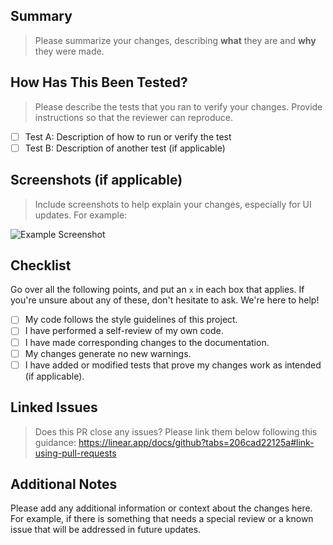 ## Summary

> Please summarize your changes, describing **what** they are and **why** they were made.

## How Has This Been Tested?

> Please describe the tests that you ran to verify your changes. Provide instructions so that the reviewer can reproduce.

- [ ] Test A: Description of how to run or verify the test
- [ ] Test B: Description of another test (if applicable)

## Screenshots (if applicable)

> Include screenshots to help explain your changes, especially for UI updates.
> For example:

![Example Screenshot](url-to-screenshot)

## Checklist

Go over all the following points, and put an `x` in each box that applies.
If you're unsure about any of these, don't hesitate to ask. We're here to help!

- [ ] My code follows the style guidelines of this project.
- [ ] I have performed a self-review of my own code.
- [ ] I have made corresponding changes to the documentation.
- [ ] My changes generate no new warnings.
- [ ] I have added or modified tests that prove my changes work as intended (if applicable).

## Linked Issues

> Does this PR close any issues? Please link them below following this guidance: https://linear.app/docs/github?tabs=206cad22125a#link-using-pull-requests

## Additional Notes

Please add any additional information or context about the changes here.
For example, if there is something that needs a special review or a known issue that will be addressed in future updates.
